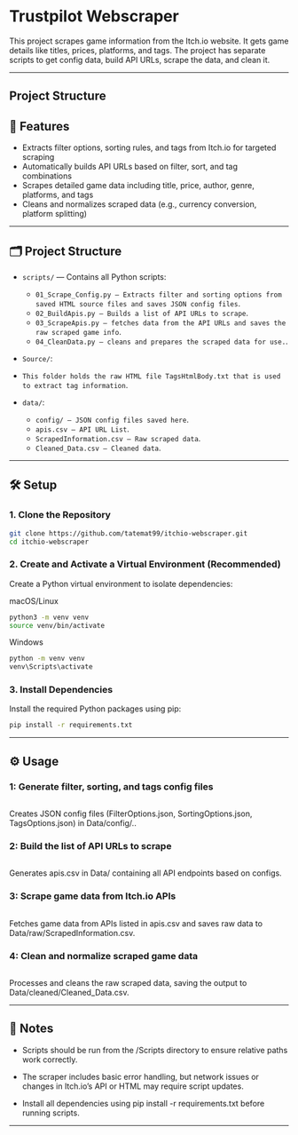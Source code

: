 # Trustpilot Webscraper

This project scrapes game information from the Itch.io website. It gets game details like titles, prices, platforms, and tags. The project has separate scripts to get config data, build API URLs, scrape the data, and clean it.

---

## Project Structure




## 🚀 Features

- Extracts filter options, sorting rules, and tags from Itch.io for targeted scraping
- Automatically builds API URLs based on filter, sort, and tag combinations
- Scrapes detailed game data including title, price, author, genre, platforms, and tags
- Cleans and normalizes scraped data (e.g., currency conversion, platform splitting)

---

## 🗂️ Project Structure

- `scripts/` — Contains all Python scripts:
  - `01_Scrape_Config.py — Extracts filter and sorting options from saved HTML source files and saves JSON config files`.
  - `02_BuildApis.py — Builds a list of API URLs to scrape`.
  - `03_ScrapeApis.py — fetches data from the API URLs and saves the raw scraped game info`.
  - `04_CleanData.py — cleans and prepares the scraped data for use.`.

- `Source/`:
- `This folder holds the raw HTML file TagsHtmlBody.txt that is used to extract tag information`.


- `data/`:
  - `config/ — JSON config files saved here`.
  - `apis.csv — API URL List`.
  - `ScrapedInformation.csv — Raw scraped data`.
  - `Cleaned_Data.csv — Cleaned data`.

---

## 🛠️ Setup

### 1. Clone the Repository

```bash
git clone https://github.com/tatemat99/itchio-webscraper.git
cd itchio-webscraper
```


### 2. Create and Activate a Virtual Environment (Recommended)

Create a Python virtual environment to isolate dependencies:

macOS/Linux

```bash
python3 -m venv venv
source venv/bin/activate
```

Windows

```bash
python -m venv venv
venv\Scripts\activate
```


### 3. Install Dependencies

Install the required Python packages using pip:

```bash
pip install -r requirements.txt
```

---

## ⚙️ Usage

### 1: Generate filter, sorting, and tags config files

```python 01_ScrapeConfig.py
```
Creates JSON config files (FilterOptions.json, SortingOptions.json, TagsOptions.json) in Data/config/..


### 2: Build the list of API URLs to scrape

```python 02_BuildApis.py
```
Generates apis.csv in Data/ containing all API endpoints based on configs.


### 3: Scrape game data from Itch.io APIs

```python 03_ScrapeApis.py
```
Fetches game data from APIs listed in apis.csv and saves raw data to Data/raw/ScrapedInformation.csv.


### 4: Clean and normalize scraped game data

```python 04_CleanData.py
```
Processes and cleans the raw scraped data, saving the output to Data/cleaned/Cleaned_Data.csv.

---

## 📝 Notes

- Scripts should be run from the /Scripts directory to ensure relative paths work correctly.

- The scraper includes basic error handling, but network issues or changes in Itch.io’s API or HTML may require script updates.

- Install all dependencies using pip install -r requirements.txt before running scripts.

---